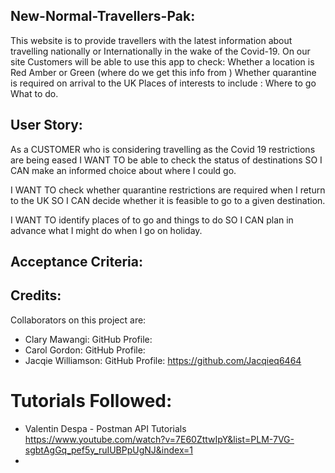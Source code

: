 ## New-Normal-Travellers-Pak:
This website is to provide travellers with the latest information about travelling nationally or Internationally in the wake of the Covid-19. On our site Customers will be able to use this app to check: Whether a location is Red Amber or Green (where do we get this info from ) Whether quarantine is required on arrival to the UK Places of interests to include : Where to go  What to do.

## User Story:

As a CUSTOMER who is considering travelling as the Covid 19 restrictions are being eased
I WANT TO be able to check the status of destinations 
SO I CAN make an informed choice about where I could go.

I WANT TO check whether quarantine restrictions are required when I return to the UK
SO I CAN decide whether it is feasible to go to a given destination.

I WANT TO identify places of to go and things to do
SO I CAN plan in advance what I might do when I go on holiday.

## Acceptance Criteria:

## Credits:

Collaborators on this project are:
- Clary Mawangi: GitHub Profile:
- Carol Gordon: GitHub Profile:
- Jacqie Williamson: GitHub Profile: https://github.com/Jacqieq6464

# Tutorials Followed:

- Valentin Despa - Postman API Tutorials https://www.youtube.com/watch?v=7E60ZttwIpY&list=PLM-7VG-sgbtAgGq_pef5y_ruIUBPpUgNJ&index=1
- 
